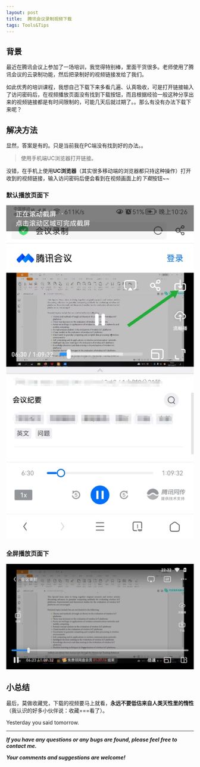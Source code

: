 ```yaml
---
layout: post
title:  腾讯会议录制视频下载
tags: Tools&Tips
---
```


## 背景

最近在腾讯会议上参加了一场培训，我觉得特别棒，里面干货很多。老师使用了腾讯会议的云录制功能，然后把录制好的视频链接发给了我们。

如此优秀的培训课程，我想自己下载下来多看几遍、认真吸收，可是打开链接输入了访问密码后，在视频播放页面没有找到下载按钮，而且根据经验一般这种分享出来的视频链接都是有时间限制的，可能几天后就过期了。。那么有没有办法下载下来呢？

## 解决方法

显然，答案是有的。只是当前我在PC端没有找到好的办法。。

> 使用手机端UC浏览器打开链接。

没错，在手机上使用**UC浏览器**（其实很多移动端的浏览器都只持这种操作）打开收到的视频链接，输入访问密码后便会看到在视频画面上的*下载*按钮~~

### 默认播放页面下

![2022-04-16-IndexPaly.jpg](https://github.com/heartsuit/heartsuit.github.io/raw/master/pictures/2022-04-16-IndexPaly.jpg)

### 全屏播放页面下

![2022-04-16-FullScreenPlay.jpg](https://github.com/heartsuit/heartsuit.github.io/raw/master/pictures/2022-04-16-FullScreenPlay.jpg)

## 小总结

最后，莫做收藏党，下载的视频要马上就看，**永远不要低估来自人类天性里的惰性**（我认识的好多小伙伴说：收藏===看了）。

Yesterday you said tomorrow.

---

***If you have any questions or any bugs are found, please feel free to contact me.***

***Your comments and suggestions are welcome!***
